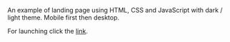 An example of landing page using HTML, CSS and JavaScript with dark / light theme. Mobile first then desktop.

For launching click the <a href="https://evg13ny.github.io/restaurant-landing-page/" target="_blank">link</a>.